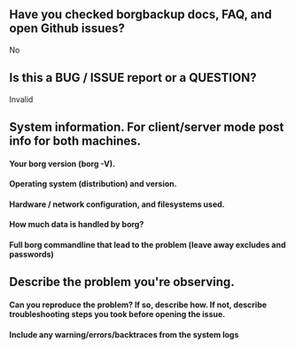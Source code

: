 <!--
Thank you for reporting an issue.

*IMPORTANT* -  *before* creating a new issue please look around:
 - Borgbackup documentation: http://borgbackup.readthedocs.io/en/stable/index.html
 - FAQ: https://borgbackup.readthedocs.io/en/stable/faq.html
 and
 - open issues in Github tracker: https://github.com/borgbackup/borg/issues
  
If you cannot find a similar problem, then create a new issue.

Please fill in as much of the template as possible.
-->

## Have you checked borgbackup docs, FAQ, and open Github issues?

No

## Is this a BUG / ISSUE report or a QUESTION?

Invalid

## System information. For client/server mode post info for both machines.

#### Your borg version (borg -V).

#### Operating system (distribution) and version.

#### Hardware / network configuration, and filesystems used.

#### How much data is handled by borg?

#### Full borg commandline that lead to the problem (leave away excludes and passwords)


## Describe the problem you're observing.

#### Can you reproduce the problem? If so, describe how. If not, describe troubleshooting steps you took before opening the issue.

#### Include any warning/errors/backtraces from the system logs

<!--

If this complaint relates to borg performance, please include CRUD benchmark
results and any steps you took to troubleshoot.
How to run benchmark: http://borgbackup.readthedocs.io/en/stable/usage/benchmark.html

*IMPORTANT* - Please mark logs and text output from terminal commands 
or else Github will not display them correctly. 
An example is provided below.

Example:
```
this is an example how log text should be marked (wrap it with ```)
```
-->
